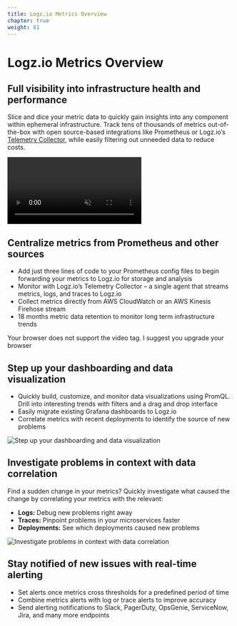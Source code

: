 ```yaml
---
title: Logz.io Metrics Overview
chapter: true
weight: 81
---
```


# Logz.io Metrics Overview

## Full visibility into infrastructure health and performance

Slice and dice your metric data to quickly gain insights into any component within ephemeral infrastructure. Track tens of thousands of metrics out-of-the-box with open source-based integrations like Prometheus or Logz.io’s [Telemetry Collector](https://docs.logz.io/user-guide/log-shipping/telemetry-collector.html), while easily filtering out unneeded data to reduce costs.

<video autoplay="true" loop="true" muted="" playsinline="" class="fillWidth " data-autoplay="" src="https://dytvr9ot2sszz.cloudfront.net/wp-content/uploads/2022/12/IM-ScreenRecording-GIF-HQ-v1-1.mp4"> Your browser does not support the video tag. I suggest you upgrade your browser</video>

## Centralize metrics from Prometheus and other sources

- Add just three lines of code to your Prometheus config files to begin forwarding your metrics to Logz.io for storage and analysis
- Monitor with Logz.io’s Telemetry Collector – a single agent that streams metrics, logs, and traces to Logz.io
- Collect metrics directly from AWS CloudWatch or an AWS Kinesis Firehose stream
- 18 months metric data retention to monitor long term infrastructure trends

Your browser does not support the video tag. I suggest you upgrade your browser

## Step up your dashboarding and data visualization

- Quickly build, customize, and monitor data visualizations using PromQL. Drill into interesting trends with filters and a drag and drop interface
- Easily migrate existing Grafana dashboards to Logz.io
- Correlate metrics with recent deployments to identify the source of new problems

![Step up your dashboarding and data visualization](https://dytvr9ot2sszz.cloudfront.net/wp-content/uploads/2022/12/IM-Detailed-1.webp)

## Investigate problems in context with data correlation

Find a sudden change in your metrics? Quickly investigate what caused the change by correlating your metrics with the relevant:

- **Logs:** Debug new problems right away
- **Traces:** Pinpoint problems in your microservices faster
- **Deployments:** See which deployments caused new problems

![Investigate problems in context with data correlation](https://dytvr9ot2sszz.cloudfront.net/wp-content/uploads/2022/12/K360-Homepage-Hero-620P-Y-RF05-1.webp)

## Stay notified of new issues with real-time alerting

- Set alerts once metrics cross thresholds for a predefined period of time
- Combine metrics alerts with log or trace alerts to improve accuracy
- Send alerting notifications to Slack, PagerDuty, OpsGenie, ServiceNow, Jira, and many more endpoints
